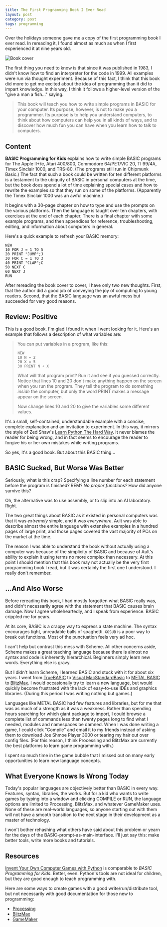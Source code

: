 ```yaml
---
title: The First Programming Book I Ever Read
layout: post
category: post
tags: programming
---
```


Over the holidays someone gave me a copy of the first programming book I ever
read. In rereading it, I found almost as much as when I first experienced it at
nine years old.

![Book cover](/assets/img/content/basic_programming_for_kids.jpg "**BASIC
Programming for Kids** by Roz Ault")

The first thing you need to know is that since it was published in 1983, I
didn't know how to find an interpreter for the code in 1999. All examples were
run via thought experiment. Because of this fact, I think that this book did
more to get me excited about the idea of programming than it did to impart
knowledge. In this way, I think it follows a higher-level version of the "give
a man a fish..." saying.

> This book will teach you how to write simple programs in BASIC for your
> computer. Its purpose, however, is not to make you a programmer. Its purpose
> is to help you understand computers, to think about how computers can help
> you in all kinds of ways, and to discover how much fun you can have when you
> learn how to talk to computers.

## Content

**BASIC Programming for Kids** explains how to write simple BASIC programs for
The Apple II+/e, Atari 400/800, Commodore 64/PET/VIC 20, TI 99/4A, Timex
Sinclair 1000, and TRS-80. (The programs still run in Chipmunk Basic.) The fact
that such a book could be written for ten different platforms is a testament to
the ubiquity of BASIC in personal computers at the time, but the book does
spend a lot of time explaining special cases and how to rewrite the examples so
that they run on some of the platforms. (Apparently the Timex Sinclair 1000 was
an awful machine.)

It begins with a 30-page chapter on how to type and use the prompts on the
various platforms. Then the language is taught over ten chapters, with
exercises at the end of each chapter. There is a final chapter with some
example programs, and then appendices for reference, troubleshooting, editing,
and information about computers in general.

Here's a quick example to refresh your BASIC memory:

    NEW
    10 FOR J = 1 TO 5 
    20 PRINT "JUMP";J 
    30 FOR C = 1 TO 3 
    40 PRINT "CLAP";C 
    50 NEXT C 
    60 NEXT J 
    RUN

After rereading the book cover to cover, I have only two new thoughts. First,
that the author did a good job of conveying the joy of computing to young
readers. Second, that the BASIC language was an awful mess but succeeded for
very good reasons.

## Review: Positive

This is a good book. I'm glad I found it when I went looking for it. Here's an
example that follows a description of what variables are:

> You can put variables in a program, like this:
>
>
>     NEW
>     10 N = 2
>     20 X = 5
>     30 PRINT N + X
>
> 
> What will that program print? Run it and see if you guessed correctly. Notice
> that lines 10 and 20 don't make anything happen on the screen when you run
> the program. They tell the program to do something *inside* the computer, but
> only the word PRINT makes a message appear on the screen.
>
> Now change lines 10 and 20 to give the variables some different values.

It's a small, self-contained, understandable example with a concise, complete
explanation and an invitation to experiment. In this way, it mirrors the style
of Zed Shaw's [Learn Python The Hard
Way](http://learnpythonthehardway.com/index). It never blames the reader for
being wrong, and in fact seems to encourage the reader to forgive his or her
own mistakes while writing programs.

So yes, it's a good book. But about this BASIC thing...

## BASIC Sucked, But Worse Was Better

Seriously, what is this crap? Specifying a line number for each statement
before the program is finished? REM? *No proper functions?* How did anyone
survive this?

Oh, the alternative was to use assembly, or to slip into an AI laboratory. Right.

The two great things about BASIC as it existed in personal computers was that
it was *extremely* simple, and it was *everywhere*. Ault was able to describe
almost the entire language with extensive examples in a hundred pages of large
print, and those pages covered the vast majority of PCs on the market at the
time.

The reason I was able to understand the book without actually using a computer
was because of the simplicity of BASIC and because of Ault's ability to explain
it using terms no more complex than necessary. At this point I should mention
that this book may not actually be the very first programming book I read, but
it was certainly the first one I understood. I really don't remember.

## ...And Also Worse

Before rereading this book, I had mostly forgotten what BASIC really was, and
didn't necessarily agree with the statement that BASIC causes brain damage. Now
I agree wholeheartedly, and I speak from experience. BASIC crippled me for
years.

At its core, BASIC is a crappy way to express a state machine. The syntax
encourages tight, unreadable balls of spaghetti. `GOSUB` is a poor way to break
out functions. Most of the punctuation feels very ad hoc.

I can't help but contrast this mess with Scheme. All other concerns aside,
Scheme makes a great teaching language because there is almost no syntax and
code is inherently hierarchical. Beginners simply learn new words. Everything
else is gravy.

But I didn't learn Scheme, I learned BASIC and stuck with it for about six
years. I went from [TrueBASIC](http://www.truebasic.com/) to [Visual
MacStandardBasic](http://www.vellios.com/2010/06/06/basic-compiler-opensourced/)
to [METAL
BASIC](http://web.archive.org/web/20080321015004/www.iit.edu/~sarimar/GDS/metal.html)
to [BlitzMax](http://www.blitzmax.com/). I would occasionally try to learn a
new language, but would quickly become frustrated with the lack of easy-to-use
IDEs and graphics libraries. (During this period I was writing nothing but
games.)

Languages like METAL BASIC had few features and libraries, but for me that was
as much of a strength as it was a weakness. Rather than spending hours
searching for which giant package to import, I could browse a complete list of
commands less than twenty pages long to find what I needed, modules and
namespaces be damned. When I was done writing a game, I could click "Compile"
and email it to my friends instead of asking them to download Joe Shmoe Player
3000 or tearing my hair out over config files. (For this reason, I think
Processing and BlitzMax are currently the best platforms to learn game
programming with.)

I spent so much time in the game bubble that I missed out on many early
opportunities to learn new language concepts.

## What Everyone Knows Is Wrong Today

Today's popular languages are objectively better than BASIC in every way.
Features, syntax, libraries, the works. But for a kid who wants to write games
by typing into a window and clicking COMPILE or RUN, the language options are
limited to Processing, BlitzMax, and whatever GameMaker uses. None of these
are real-world languages, so anyone starting out with them will not have a
smooth transition to the next stage in their development as a master of
technology.

I won't bother rehashing what others have said about this problem or yearn for
the days of the BASIC-prompt-as-main-interface. I'll just say this: make better
tools, write more books and tutorials.

## Resources

[Invent Your Own Computer Games with Python](http://www.inventwithpython.com/)
is comparable to *BASIC Programming for Kids*. Better, even. Python's tools are
not ideal for children, but they are good enough to teach programming with.

Here are some ways to create games with a good write/run/distribute tool, but
not necessarily with good documentation for those new to programming:

* [Processing](http://www.processing.org/)
* [BlitzMax](http://blitzmax.com/)
* [GameMaker](http://www.yoyogames.com/make)
